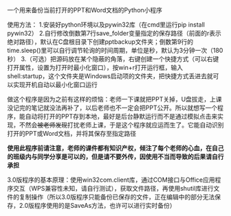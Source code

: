一个用来备份当前打开的PPT和Word文档的Python小程序

​使用方法：
1.安装好python环境以及pywin32库（在cmd里运行pip install pywin32）
2.自行修改倒数第7行save_folder变量指定的保存路径（前面的r表示绝对路径），默认在C盘根目录下创建pptbackup文件夹；倒数第9行的time.sleep()里可以自行调节轮询的时间周期，单位是秒，默认为3分钟一次（180秒）
3.（可选）把源码放在某个隐蔽的角落，右键创建一个快捷方式（可以右键打开属性，设置为打开时最小化窗口），按win+r打开运行框，输入shell:startup，这个文件夹是Windows启动项的文件夹，把快捷方式丢进去就可以实现开机自动以最小化窗口运行



做这个程序是因为之前有这样的烦恼：老师一下课就把PPT关掉，U盘拔走，上课没记完的笔记就没法再补了，以后老师也不一定会把PPT公开。所以就想写一个程序，能自动将打开的PPT存到本地，最好是后台静默运行而不是通过模拟点击来实现，不然会~~被老师发现~~打扰老师上课，于是这个程序就应运而生了。它能自动识别打开的PPT或Word文档，并将其保存至指定路径

**使用此程序前请注意，老师的课件都有知识产权，倾注了每个老师的心血，在自己的班级内与同学分享是可以的，但是请不要外传，因使用不当而导致的后果请自行承担**



3.0版程序的基本原理：使用win32com.client库，通过COM接口与Office应用程序交互（WPS兼容性未知，请自行测试），获取文件路径，再使用shutil库进行文件的复制操作（所以3.0版程序只能备份已保存的文件，正在编辑中的部分无法保存，2.0版程序使用的是SaveAs方法，也许可以进行实时备份）
